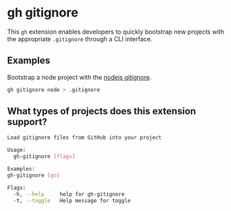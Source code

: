 # gh gitignore

This `gh` extension enables developers to quickly bootstrap new projects with the appropriate `.gitignore` through a CLI interface.

## Examples

Bootstrap a node project with the [nodejs gitignore](https://github.com/github/gitignore/blob/main/Node.gitignore).

```bash
gh gitignore node > .gitignore
```

## What types of projects does this extension support?

```bash
Load gitignore files from GitHub into your project

Usage:
  gh-gitignore [flags]

Examples:
gh-gitignore [go]

Flags:
  -h, --help     help for gh-gitignore
  -t, --toggle   Help message for toggle
```